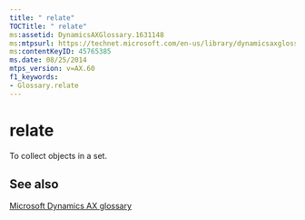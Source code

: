 ```yaml
---
title: " relate"
TOCTitle: " relate"
ms:assetid: DynamicsAXGlossary.1631148
ms:mtpsurl: https://technet.microsoft.com/en-us/library/dynamicsaxglossary.1631148(v=AX.60)
ms:contentKeyID: 45765385
ms.date: 08/25/2014
mtps_version: v=AX.60
f1_keywords:
- Glossary.relate
---
```


# relate

To collect objects in a set.

## See also

[Microsoft Dynamics AX glossary](glossary/microsoft-dynamics-ax-glossary.md)

  


